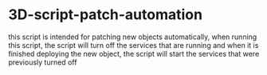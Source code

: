 # 3D-script-patch-automation
this script is intended for patching new objects automatically, when running this script, the script will turn off the services that are running and when it is finished deploying the new object, the script will start the services that were previously turned off

